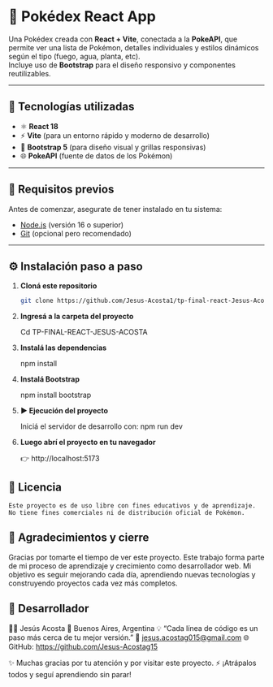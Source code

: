# 🧩 Pokédex React App

Una Pokédex creada con **React + Vite**, conectada a la **PokeAPI**, que permite ver una lista de Pokémon, detalles individuales y estilos dinámicos según el tipo (fuego, agua, planta, etc).  
Incluye uso de **Bootstrap** para el diseño responsivo y componentes reutilizables.

---

## 🚀 Tecnologías utilizadas

- ⚛️ **React 18**
- ⚡ **Vite** (para un entorno rápido y moderno de desarrollo)
- 🎨 **Bootstrap 5** (para diseño visual y grillas responsivas)
- 🌐 **PokeAPI** (fuente de datos de los Pokémon)

---

## 🧱 Requisitos previos

Antes de comenzar, asegurate de tener instalado en tu sistema:

- [Node.js](https://nodejs.org/) (versión 16 o superior)
- [Git](https://git-scm.com/) (opcional pero recomendado)

---

## ⚙️ Instalación paso a paso

1. **Cloná este repositorio**

   ```bash
   git clone https://github.com/Jesus-Acosta1/tp-final-react-Jesus-Acosta.git
   ```

2. **Ingresá a la carpeta del proyecto**

   Cd TP-FINAL-REACT-JESUS-ACOSTA

3. **Instalá las dependencias**

   npm install

4. **Instalá Bootstrap**

   npm install bootstrap

5. **▶️ Ejecución del proyecto**

   Iniciá el servidor de desarrollo con:
   npm run dev

6. **Luego abrí el proyecto en tu navegador**

   👉 http://localhost:5173

## 🏁 Licencia

    Este proyecto es de uso libre con fines educativos y de aprendizaje.
    No tiene fines comerciales ni de distribución oficial de Pokémon.

## 🙌 Agradecimientos y cierre

Gracias por tomarte el tiempo de ver este proyecto.
Este trabajo forma parte de mi proceso de aprendizaje y crecimiento como desarrollador web.
Mi objetivo es seguir mejorando cada día, aprendiendo nuevas tecnologías y construyendo proyectos cada vez más completos.

## 👤 Desarrollador

👨‍💻 Jesús Acosta
📍 Buenos Aires, Argentina
💡 “Cada línea de código es un paso más cerca de tu mejor versión.”
📧 jesus.acostag015@gmail.com
🌐 GitHub: https://github.com/Jesus-Acostag15

✨ Muchas gracias por tu atención y por visitar este proyecto.
⚡ ¡Atrápalos todos y seguí aprendiendo sin parar!
